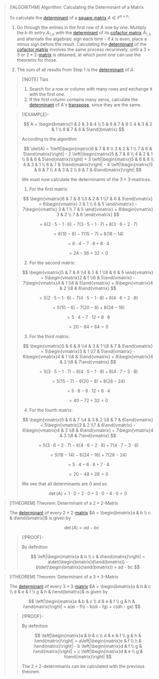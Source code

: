 >[!ALGORITHM] Algorithm: Calculating the Determinant of a Matrix
>
>To calculate the [determinant](Determinant.md) of a [square matrix](../Square%20Matrix.md) $A\in F^{n\times n}$:
>1. Go through the entries in the first row of $A$ one by one. Multiply the $k$-th entry $A_{1,k}$ with the [determinant](Determinant.md) of its [cofactor matrix](Cofactor%20Matrix.md) $A_{1,k}$ and alternate the algebraic sign each time - if $k$ is even, place a minus sign before the result. Calculating the [determinant](Determinant.md) of the [cofactor matrix](Cofactor%20Matrix.md) involves the same process recursively, until a $3\times3$ or $2\times 2$-[matrix](../Square%20Matrix.md) is obtained, at which point one can use the theorems for those.
>
>2. The sum of all results from Step 1 is the [determinant](Determinant.md) of $A$.
>
>>[!NOTE] Tips
>>
>>1. Search for a row or column with many rows and exchange it with the first one.
>>2. If the first column contains many zeros, calculate the [determinant](Determinant.md) of $A$'s [transpose](../../Matrix%20Operations/Matrix%20Transposition.md), since they are the same.
>>
>
>>[!EXAMPLE]-
>>
>>$$
>>A = \begin{bmatrix}1 & 2 & 3 & 4 \\ 5 & 6 & 7 & 8 \\ 4 & 3 & 2 & 1 \\ 8 & 7 & 6 & 5\end{bmatrix}
>>$$
>>
>>According to the algorithm
>>
>>$$
>>\det(A) = 1\left|\begin{matrix}6 & 7 & 8 \\ 3 & 2 & 1 \\ 7 & 6 & 5\end{matrix}\right| - 2 \left|\begin{matrix}5 & 7 & 8 \\ 4 & 2 & 1 \\ 8 & 6 & 5\end{matrix}\right| + 3 \left|\begin{matrix}5 & 6 & 8 \\ 4 & 3 & 1 \\ 8 & 7 & 5\end{matrix}\right| - 4 \left|\begin{matrix}5 & 6 & 7 \\ 4 & 3 & 2 \\ 8 & 7 & 6\end{matrix}\right|
>>$$
>> 
>>We must now calculate the determinants of the $3 \times 3$-matrices.
>> 1. For the first matrix:
>> 
>>$$
>>\begin{vmatrix}6 & 7 & 8 \\3 & 2 & 1 \\7 & 6 & 5\end{vmatrix} = 6\begin{vmatrix} 2 & 1 \\ 6 & 5 \end{vmatrix} - 7\begin{vmatrix} 3 & 1 \\ 7 & 5 \end{vmatrix} + 8\begin{vmatrix} 3 & 2 \\ 7 & 6 \end{vmatrix}
>>$$
>>
>>$$
>>= 6 (2 \cdot 5 - 1 \cdot 6) - 7 (3 \cdot 5 - 1 \cdot 7) + 8 (3 \cdot 6 - 2 \cdot 7)
>>$$
>>
>>$$
>>= 6 (10 - 6) - 7 (15 - 7) + 8 (18 - 14)
>>$$
>>
>>$$
>>= 6 \cdot 4 - 7 \cdot 8 + 8 \cdot 4
>>$$
>>
>>$$
>>= 24 - 56 + 32 = 0
>>$$
>>
>>2. For the second matrix:
>> 
>>$$
>>\begin{vmatrix}5 & 7 & 8 \\4 & 2 & 1 \\8 & 6 & 5 \end{vmatrix} = 5\begin{vmatrix}2 & 1 \\6 & 5\end{vmatrix} - 7\begin{vmatrix}4 & 1 \\8 & 5\end{vmatrix} + 8\begin{vmatrix}4 & 2 \\8 & 6\end{vmatrix}
>>$$
>> 
>>$$
>>= 5 (2 \cdot 5 - 1 \cdot 6) - 7 (4 \cdot 5 - 1 \cdot 8) + 8 (4 \cdot 6 - 2 \cdot 8)
>>$$
>> 
>>$$
>>= 5 (10 - 6) - 7 (20 - 8) + 8 (24 - 16)
>>$$
>> 
>>$$
>>= 5 \cdot 4 - 7 \cdot 12 + 8 \cdot 8
>>$$
>> 
>>$$
>>= 20 - 84 + 64 = 0
>>$$
>> 
>> 3. For the third matrix:
>>
>>$$
>>\begin{vmatrix}5 & 6 & 8 \\4 & 3 & 1 \\8 & 7 & 5\end{vmatrix} = 5\begin{vmatrix}3 & 1 \\7 & 5\end{vmatrix} - 6\begin{vmatrix}4 & 1 \\8 & 5\end{vmatrix} + 8\begin{vmatrix}4 & 3 \\8 & 7\end{vmatrix}
>>$$
>>
>>$$
>>= 5 (3 \cdot 5 - 1 \cdot 7) - 6 (4 \cdot 5 - 1 \cdot 8) + 8 (4 \cdot 7 - 3 \cdot 8)
>>$$
>>
>>$$
>>= 5 (15 - 7) - 6 (20 - 8) + 8 (28 - 24)
>>$$
>>
>>$$
>>= 5 \cdot 8 - 6 \cdot 12 + 8 \cdot 4
>>$$
>>
>>$$
>>= 40 - 72 + 32 = 0
>>$$
>> 
>> 4. For the fourth matrix:
>>
>>$$
>>\begin{vmatrix}5 & 6 & 7 \\4 & 3 & 2 \\8 & 7 & 6\end{vmatrix} = 5\begin{vmatrix}3 & 2 \\7 & 6\end{vmatrix} - 6\begin{vmatrix}4 & 2 \\8 & 6\end{vmatrix} + 7\begin{vmatrix}4 & 3 \\8 & 7\end{vmatrix}
>>$$
>>
>>$$
>>= 5 (3 \cdot 6 - 2 \cdot 7) - 6 (4 \cdot 6 - 2 \cdot 8) + 7 (4 \cdot 7 - 3 \cdot 8)
>>$$
>>
>>$$
>>= 5 (18 - 14) - 6 (24 - 16) + 7 (28 - 24)
>>$$
>>
>>$$
>>= 5 \cdot 4 - 6 \cdot 8 + 7 \cdot 4
>>$$
>>
>>$$
>>= 20 - 48 + 28 = 0
>>$$
>> 
>>We see that all determinants are $0$ and so 
>>
>>$$
>>\det(A) = 1 \cdot 0 - 2 \cdot 0 + 3 \cdot 0 - 4 \cdot 0 = 0
>>$$
>> 

>[!THEOREM] Theorem: Determinant of a $2\times 2$-Matrix
>
>The [determinant](Determinant.md) of every $2\times 2$-[matrix](../Square%20Matrix.md) $A = \begin{bmatrix}a & b \\ c & d\end{bmatrix}$ is given by
>
>$$
>\det (A) = ad - bc
>$$
>
>>[!PROOF]-
>>
>>By definition
>>
>>$$
>>\left|\begin{matrix}a & b \\ c & d\end{matrix}\right| = a\det(\begin{bmatrix}d\end{bmatrix}) - b\det(\begin{bmatrix}c\end{bmatrix}) = ad - bc
>>$$
>>
>

>[!THEOREM] Theorem: Determinant of a $3\times 3$-Matrix
> 
>The [determinant](Determinant.md) of every $3 \times 3$-[matrix](../Square%20Matrix.md) $A = \begin{bmatrix}a & b & c \\ d & e & f \\ g & h & i\end{bmatrix}$ is given by
>
>$$
>\left|\begin{matrix}a & b & c \\ d & e & f \\ g & h & i\end{matrix}\right| = a(ei - fh) - b(di - fg) + c(dh - ge)
>$$
>
>>[!PROOF]-
>>
>>By definition
>>
>>$$
>>\left|\begin{matrix}a & b & c \\ d & e & f \\ g & h & i\end{matrix}\right| = a\left|\begin{matrix}e & f \\ h & i\end{matrix}\right| - b \left|\begin{matrix}d & f \\ g & i\end{matrix}\right| + c \left|\begin{matrix}d & e \\ g & h\end{matrix}\right|
>>$$
>> 
>>The $2\times 2$-determinants can be calculated with the previous theorem.
>>
